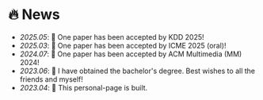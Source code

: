 # 🔥 News
- *2025.05*: 🎉  One paper has been accepted by KDD 2025!
- *2025.03*: 🎉  One paper has been accepted by ICME 2025 (oral)!
- *2024.07*: 🎉  One paper has been accepted by ACM Multimedia (MM) 2024!
- *2023.06*: 🎉 I have obtained the bachelor's degree. Best wishes to all the friends and myself!
- *2023.04*: 📢 This personal-page is built.
